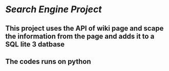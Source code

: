 # *Search Engine Project*
## This project uses the API of wiki page and scape the information from the page and adds it to a SQL lite 3 datbase
## The codes runs on python
